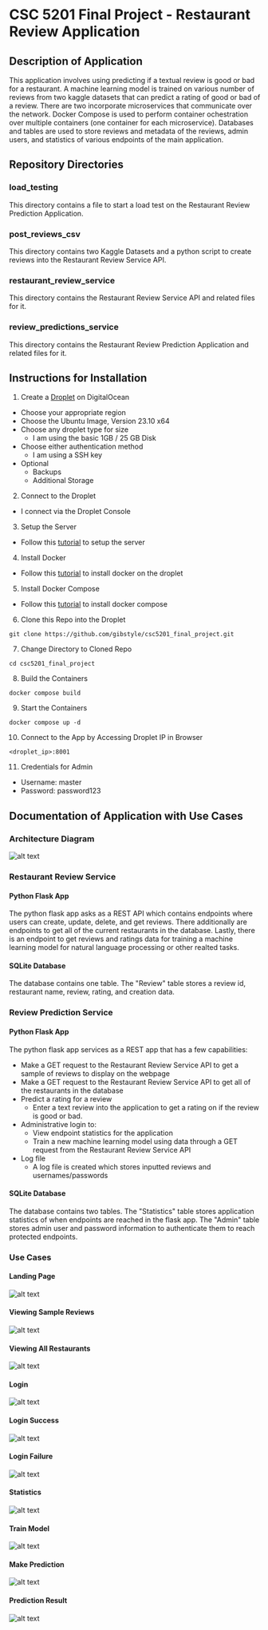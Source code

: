 # CSC 5201 Final Project - Restaurant Review Application
## Description of Application
This application involves using predicting if a textual review is good or bad for a restaurant. A machine learning model is trained on various number of reviews from two kaggle datasets that can predict a rating of good or bad of a review. There are two incorporate microservices that communicate over the network. Docker Compose is used to perform container ochestration over multiple containers (one container for each microservice). Databases and tables are used to store reviews and metadata of the reviews, admin users, and statistics of various endpoints of the main application.


## Repository Directories
### load_testing
This directory contains a file to start a load test on the Restaurant Review Prediction Application.

### post_reviews_csv
This directory contains two Kaggle Datasets and a python script to create reviews into the Restaurant Review Service API.

### restaurant_review_service
This directory contains the Restaurant Review Service API and related files for it.

### review_predictions_service
This directory contains the Restaurant Review Prediction Application and related files for it.


## Instructions for Installation
1. Create a [Droplet](https://docs.digitalocean.com/products/droplets/how-to/create/) on DigitalOcean
- Choose your appropriate region
- Choose the Ubuntu Image, Version 23.10 x64 
- Choose any droplet type for size
  - I am using the basic 1GB / 25 GB Disk
- Choose either authentication method
  - I am using a SSH key
- Optional
  - Backups
  - Additional Storage

2. Connect to the Droplet
- I connect via the Droplet Console

3. Setup the Server
- Follow this [tutorial](https://www.digitalocean.com/community/tutorials/initial-server-setup-with-ubuntu-20-04) to setup the server

4. Install Docker
- Follow this [tutorial](https://www.digitalocean.com/community/tutorials/how-to-install-and-use-docker-on-ubuntu-20-04) to install docker on the droplet

5. Install Docker Compose
- Follow this [tutorial](https://www.digitalocean.com/community/tutorials/how-to-install-and-use-docker-compose-on-ubuntu-20-04) to install docker compose

6. Clone this Repo into the Droplet
```
git clone https://github.com/gibstyle/csc5201_final_project.git
```

7. Change Directory to Cloned Repo
```
cd csc5201_final_project
```

8. Build the Containers
```
docker compose build
```

9. Start the Containers
```
docker compose up -d
```

10. Connect to the App by Accessing Droplet IP in Browser 
```
<droplet_ip>:8001
```

11. Credentials for Admin
- Username: master
- Password: password123


## Documentation of Application with Use Cases
### Architecture Diagram
![alt text](images/architecture.png)

### Restaurant Review Service
#### Python Flask App
The python flask app asks as a REST API which contains endpoints where users can create, update, delete, and get reviews. There additionally are endpoints to get all of the current restaurants in the database. Lastly, there is an endpoint to get reviews and ratings data for training a machine learning model for natural language processing or other realted tasks.

#### SQLite Database
The database contains one table. The "Review" table stores a review id, restaurant name, review, rating, and creation data.

### Review Prediction Service
#### Python Flask App
The python flask app services as a REST app that has a few capabilities:
- Make a GET request to the Restaurant Review Service API to get a sample of reviews to display on the webpage
- Make a GET request to the Restaurant Review Service API to get all of the restaurants in the database
- Predict a rating for a review
  - Enter a text review into the application to get a rating on if the review is good or bad.
- Administrative login to:
  - View endpoint statistics for the application
  - Train a new machine learning model using data through a GET request from the Restaurant Review Service API
- Log file
  - A log file is created which stores inputted reviews and usernames/passwords

#### SQLite Database
The database contains two tables. The "Statistics" table stores application statistics of when endpoints are reached in the flask app. The "Admin" table stores admin user and password information to authenticate them to reach protected endpoints.

### Use Cases
#### Landing Page
![alt text](images/landing_page.png)

#### Viewing Sample Reviews
![alt text](images/sample_reviews.png)

#### Viewing All Restaurants
![alt text](images/all_restaurants.png)

#### Login
![alt text](images/login_page.png)

#### Login Success
![alt text](images/login_success.png)

#### Login Failure
![alt text](images/login_fail.png)

#### Statistics
![alt text](images/statistics.png)

#### Train Model
![alt text](images/model_training.png)

#### Make Prediction
![alt text](images/make_prediction.png)

#### Prediction Result
![alt text](images/prediction_result.png)
